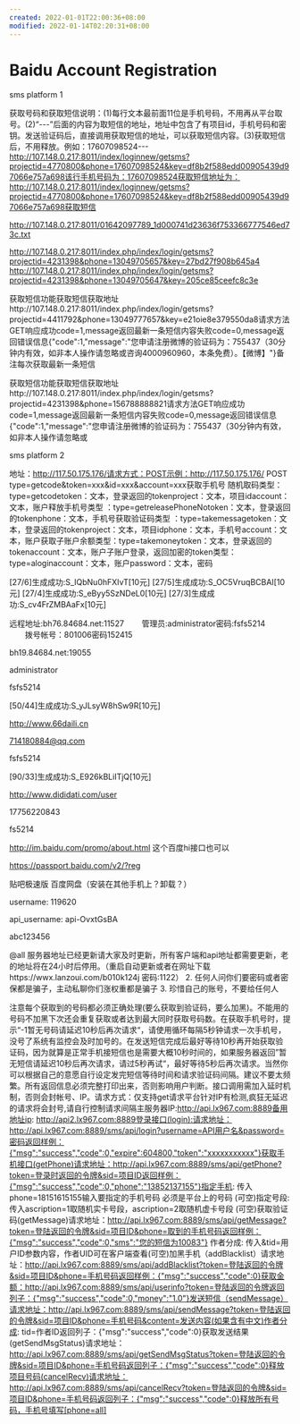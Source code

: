 ```yaml
---
created: 2022-01-01T22:00:36+08:00
modified: 2022-01-14T02:20:31+08:00
---
```


# Baidu Account Registration

sms platform 1

获取号码和获取短信说明：(1)每行文本最前面11位是手机号码，不用再从平台取号。(2)“---”后面的内容为取短信的地址，地址中包含了有项目id，手机号码和密钥。发送验证码后，直接调用获取短信的地址，可以获取短信内容。(3)获取短信后，不用释放。例如：17607098524---http://107.148.0.217:8011/index/loginnew/getsms?projectid=4770800&phone=17607098524&key=df8b2f588edd00905439d97066e757a698该行手机号码为：17607098524获取短信地址为：http://107.148.0.217:8011/index/loginnew/getsms?projectid=4770800&phone=17607098524&key=df8b2f588edd00905439d97066e757a698获取短信

http://107.148.0.217:8011/01642097789_1d000741d23636f753366777546ed73c.txt

http://107.148.0.217:8011/index.php/index/login/getsms?projectid=4231398&phone=13049705657&key=27bd27f908b645a4
http://107.148.0.217:8011/index.php/index/login/getsms?projectid=4231398&phone=13049705647&key=205ce85ceefc8c3e

获取短信功能获取短信获取地址http://107.148.0.217:8011/index.php/index/login/getsms?projectid=4411792&phone=13049777657&key=e21oie8e379550da8请求方法GET响应成功code=1,message返回最新一条短信内容失败code=0,message返回错误信息{"code":1,"message":"您申请注册微博的验证码为：755437（30分钟内有效，如非本人操作请忽略或咨询4000960960，本条免费）。【微博】"}备注每次获取最新一条短信

获取短信功能获取短信获取地址http://107.148.0.217:8011/index.php/index/login/getsms?projectid=4231398&phone=156788888821请求方法GET响应成功code=1,message返回最新一条短信内容失败code=0,message返回错误信息{"code":1,"message":"您申请注册微博的验证码为：755437（30分钟内有效，如非本人操作请忽略或

sms platform 2

地址：http://117.50.175.176/请求方式：POST示例：http://117.50.175.176/ POST type=getcode&token=xxx&id=xxx&account=xxx获取手机号 随机取码类型：type=getcodetoken：文本，登录返回的tokenproject：文本，项目idaccount：文本，账户释放手机号类型 ：type=getreleasePhoneNotoken：文本，登录返回的tokenphone：文本，手机号获取验证码类型 ：type=takemessagetoken：文本，登录返回的tokenproject：文本，项目idphone：文本，手机号account：文本，账户获取子账户余额类型：type=takemoneytoken：文本，登录返回的tokenaccount：文本，账户子账户登录，返回加密的token类型：type=aloginaccount：文本，账户password：文本，密码



[27/6]生成成功:S_IQbNu0hFXIvT[10元]
[27/5]生成成功:S_OC5VruqBCBAI[10元]
[27/4]生成成功:S_eByy5SzNDeL0[10元]
[27/3]生成成功:S_cv4FrZMBAaFx[10元]


远程地址:bh76.84684.net:11527 
　　管理员:administrator密码:fsfs5214 
　　拨号帐号：801006密码152415 

bh19.84684.net:19055

administrator

fsfs5214

[50/44]生成成功:S_yJLsyW8hSw9R[10元]

http://www.66daili.cn

714180884@qq.com

fsfs5214

[90/33]生成成功:S_E926kBLiITjQ[10元]

http://www.dididati.com/user

17756220843

fs5214

http://im.baidu.com/promo/about.html 这个百度hi接口也可以

https://passport.baidu.com/v2/?reg

贴吧极速版 百度网盘（安装在其他手机上？卸载？）

username:
119620

api_username:
api-OvxtGsBA

abc123456

@all 服务器地址已经更新请大家及时更新，所有客户端和api地址都需要更新，老的地址将在24小时后停用。（重启自动更新或者在网址下载https://wwx.lanzoui.com/b010k124j 密码:1122）
2. 任何人问你们要密码或者密保都是骗子，主动私聊你们涨权重都是骗子
3. 珍惜自己的账号，不要给任何人


注意每个获取到的号码都必须正确处理(要么获取到验证码，要么加黑)。不能用的号码不加黑下次还会重复获取或者达到最大同时获取号码数。在获取手机号时，提示“-1暂无号码请延迟10秒后再次请求“，请使用循环每隔5秒钟请求一次手机号，没号了系统有监控会及时加号的。在发送短信完成后最好等待10秒再开始获取验证码，因为就算是正常手机接短信也是需要大概10秒时间的，如果服务器返回”暂无短信请延迟10秒后再次请求，请过5秒再试“，最好等待5秒后再次请求。当然你可以根据自己的意愿自行设定发完短信等待时间和请求验证码间隔。建议不要太频繁。所有返回信息必须完整打印出来，否则影响用户判断。接口调用需加入延时机制，否则会封帐号、IP。请求方式：仅支持get请求平台针对IP有检测,疯狂无延迟的请求将会封号,请自行控制请求间隔主服务器IP:http://api.lx967.com:8889备用地址ip: http://api2.lx967.com:8889登录接口(login):请求地址：http://api.lx967.com:8889/sms/api/login?username=API用户名&password=密码返回样例：{"msg":"success","code":0,"expire":604800,"token":"xxxxxxxxxxx"}获取手机接口(getPhone)请求地址：http://api.lx967.com:8889/sms/api/getPhone?token=登录时返回的令牌&sid=项目ID返回样例：{"msg":"success","code":0,"phone":"13852137155"}指定手机: 传入phone=18151615155输入要指定的手机号码 必须是平台上的号码 (可空)指定号段: 传入ascription=1取随机实卡号段，ascription=2取随机虚卡号段 (可空)获取验证码(getMessage)请求地址：http://api.lx967.com:8889/sms/api/getMessage?token=登陆返回的令牌&sid=项目ID&phone=取到的手机号码返回样例：{"msg":"success","code":0,"sms":"您的短信为10083"} 作者分成: 传入&tid=用户ID参数内容，作者UID可在客户端查看(可空)加黑手机（addBlacklist）请求地址：http://api.lx967.com:8889/sms/api/addBlacklist?token=登陆返回的令牌&sid=项目ID&phone=手机号码返回样例：{"msg":"success","code":0}获取金额：http://api.lx967.com:8889/sms/api/userinfo?token=登陆返回的令牌返回列子：{"msg":"success","code":0,"money":"1.0"}发送短信（sendMessage）请求地址：http://api.lx967.com:8889/sms/api/sendMessage?token=登陆返回的令牌&sid=项目ID&phone=手机号码&content=发送内容(如果含有中文)作者分成: tid=作者ID返回列子：{"msg":"success","code":0}获取发送结果(getSendMsgStatus)请求地址：http://api.lx967.com:8889/sms/api/getSendMsgStatus?token=登陆返回的令牌&sid=项目ID&phone=手机号码返回列子：{"msg":"success","code":0}释放项目号码(cancelRecv)请求地址：http://api.lx967.com:8889/sms/api/cancelRecv?token=登陆返回的令牌&sid=项目ID&phone=手机号码返回列子：{"msg":"success","code":0}释放所有号码，手机号填写[phone=all]
